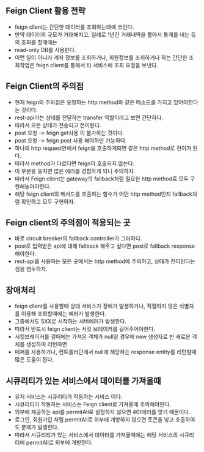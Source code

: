 ## Feign Client 활용 전략
* feign client는 간단한 데이터를 조회하는데에 쓰인다.
* 만약 데이터의 규모가 거대해지고, 일례로 1년간 거래내역을 뽑아서 통계를 내는 등의 조회를 할때에는
* read-only DB를 사용한다. 
* 이런 일이 아니라 계좌 정보를 조회하거나, 회원정보를 조회하거나 하는 간단한 조회작업은 feign client를 통해서 타 서비스에 조회 요청을 보낸다.

## Feign Client의 주의점
* 현재 feign의 주의점은 요청하는 http method와 같은 메소드를 가지고 있어야한다는 것이다.
* rest-api라는 상태를 전달하는 transfer 역할이라고 보면 간단하다.
* 따라서 모든 상태가 전송되고 전이된다.
* post 요청 -> feign get사용 이 불가하는 것이다.
* post 요청 -> feign post 사용 해야하만 가능하다.
* 하나의 http request안에서 feign을 호출하게되면 같은 http method로 전이가 된다. 
* 따라서 method가 다르다면 feign이 호출되지 않는다.
* 이 부분을 놓치면 많은 에러를 경험하게 되니 주의하자.
* 따라서 Feign client는 gateway의 fallback처럼 필요한 http method로 모두 구현해놓아야한다.
* 해당 feign client의 메서드를 호출하는 함수가 어떤 http method인지 fallback처럼 확인하고 모두 구현하자.

## Feign client의 주의점이 적용되는 곳
* 바로 circuit breaker의 fallback controller가 그러하다.
* post로 입력받은 api에 대해 fallback 해주고 싶다면 post로 fallback response 해야한다.
* rest-api를 사용하는 모든 곳에서는 http method에 주의하고, 상태가 전이된다는 점을 염두하자.

## 장애처리
* feign client를 사용할때 상대 서비스가 장애가 발생하거나, 적절하지 않은 식별자를 이용해 조회할때에는 에러가 발생한다. 
* 그중에서도 5XX로 시작하는 서버에러가 발생한다.
* 따라서 반드시 feign client는 서킷 브레이커를 걸어주어야한다.
* 서킷브레이커를 걸때에는 가져온 객체가 null일 경우에 new 생성자로 빈 새로운 객체를 생성하여 리턴하면
* 매퍼를 사용하거나, 컨트롤러단에서 null에 해당하는 response entity를 리턴할때 많은 도움이 된다.

## 시큐리티가 있는 서비스에서 데이터를 가져올때
* 유저 서비스는 시큐리티가 작동하는 서비스 이다.
* 시큐리티가 작동하는 서비스는 Feign client로 가져올때 주의해야한다.
* 외부에 제공하는 api를 permitAll로 설정하지 않으면 401에러를 맞기 때문이다.
* 로그인, 회원가입 처럼 permitAll로 외부에 개방하지 않으면 토큰을 넣고 호출하여도 문제가 발생한다.
* 따라서 시큐리티가 있는 서비스에서 데이터를 가져올때에는 해당 서비스의 시큐리티에 permitAll로 외부에 개방한다.